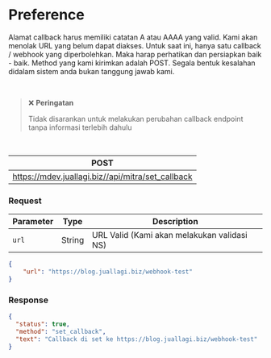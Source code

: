 # Preference
Alamat callback harus memiliki catatan A atau AAAA yang valid. Kami akan menolak URL yang belum dapat diakses. Untuk saat ini, hanya satu callback / webhook yang diperbolehkan. Maka harap perhatikan dan persiapkan baik - baik. Method yang kami kirimkan adalah POST. Segala bentuk kesalahan didalam sistem anda bukan tanggung jawab kami.

<br>

> ❌ **Peringatan**
> 
> Tidak disarankan untuk melakukan perubahan callback endpoint tanpa informasi terlebih dahulu


<br>


POST                                                   |
-------------------------------------------------------|
https://mdev.juallagi.biz//api/mitra/set_callback |


### Request

| Parameter |Type| Description                                 |
|-----------|------|---------------------------------------------|
| ``url``   |String| URL Valid (Kami akan melakukan validasi NS) |
```json
{
    "url": "https://blog.juallagi.biz/webhook-test"
}
```

### Response
```json
{
  "status": true,
  "method": "set_callback",
  "text": "Callback di set ke https://blog.juallagi.biz/webhook-test"
}
```
